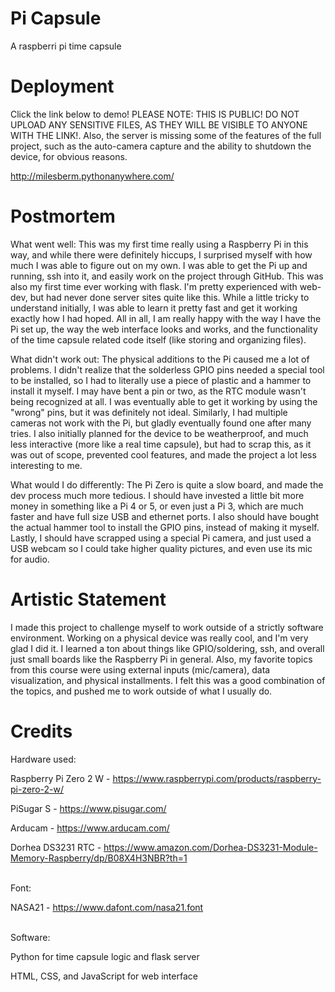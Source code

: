 # Pi Capsule
A raspberri pi time capsule

# Deployment
Click the link below to demo! PLEASE NOTE: THIS IS PUBLIC! DO NOT UPLOAD ANY SENSITIVE FILES, AS THEY WILL
BE VISIBLE TO ANYONE WITH THE LINK!. Also, the server is missing some of the features of the full project,
such as the auto-camera capture and the ability to shutdown the device, for obvious reasons.

http://milesberm.pythonanywhere.com/

# Postmortem
What went well: This was my first time really using a Raspberry Pi in this way, and while there were definitely hiccups, I surprised myself with how much I was able to figure out on my own. I was able to get the Pi up and running, ssh into it, and easily work on the project through GitHub. This was also my first time ever working with flask. I'm pretty experienced with web-dev, but had never done server sites quite like this. While a little tricky to understand initially, I was able to learn it pretty fast and get it working exactly how I had hoped. All in all, I am really happy with the way I have the Pi set up, the way the web interface looks and works, and the functionality of the time capsule related code itself (like storing and organizing files).

What didn't work out: The physical additions to the Pi caused me a lot of problems. I didn't realize that the solderless GPIO pins needed a special tool to be installed, so I had to literally use a piece of plastic and a hammer to install it myself. I may have bent a pin or two, as the RTC module wasn't being recognized at all. I was eventually able to get it working by using the "wrong" pins, but it was definitely not ideal. Similarly, I had multiple cameras not work with the Pi, but gladly eventually found one after many tries. I also initially planned for the device to be weatherproof, and much less interactive (more like a real time capsule), but had to scrap this, as it was out of scope, prevented cool features, and made the project a lot less interesting to me.

What would I do differently: The Pi Zero is quite a slow board, and made the dev process much more tedious. I should have invested a little bit more money in something like a Pi 4 or 5, or even just a Pi 3, which are much faster and have full size USB and ethernet ports. I also should have bought the actual hammer tool to install the GPIO pins, instead of making it myself. Lastly, I should have scrapped using a special Pi camera, and just used a USB webcam so I could take higher quality pictures, and even use its mic for audio.

# Artistic Statement
I made this project to challenge myself to work outside of a strictly software environment. Working on a physical device was really cool, and I'm very glad I did it. I learned a ton about things like GPIO/soldering, ssh, and overall just small boards like the Raspberry Pi in general. Also, my favorite topics from this course were using external inputs (mic/camera), data visualization, and physical installments. I felt this was a good combination of the topics, and pushed me to work outside of what I usually do. 

# Credits
Hardware used:

Raspberry Pi Zero 2 W - https://www.raspberrypi.com/products/raspberry-pi-zero-2-w/

PiSugar S - https://www.pisugar.com/

Arducam - https://www.arducam.com/

Dorhea DS3231 RTC - https://www.amazon.com/Dorhea-DS3231-Module-Memory-Raspberry/dp/B08X4H3NBR?th=1


 <br />
Font:

NASA21 - https://www.dafont.com/nasa21.font


 <br />
Software:

Python for time capsule logic and flask server

HTML, CSS, and JavaScript for web interface
